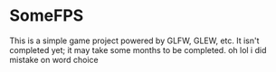# SomeFPS
This is a simple game project powered by GLFW, GLEW, etc.
It isn't completed yet; it may take some months to be completed.
oh lol i did mistake on word choice
